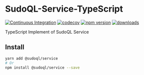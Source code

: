 # SudoQL-Service-TypeScript

[![Continuous Integration](https://github.com/sudoql/SudoQL-Service-TypeScript/actions/workflows/ci.yml/badge.svg)](https://github.com/sudoql/SudoQL-Service-TypeScript/actions/workflows/ci.yml)
[![codecov](https://codecov.io/gh/sudoql/SudoQL-Service-TypeScript/branch/master/graph/badge.svg)](https://codecov.io/gh/sudoql/SudoQL-Service-TypeScript)
[![npm version](https://badge.fury.io/js/%40sudoql%2Fservice.svg)](https://www.npmjs.com/package/@sudoql/service)
[![downloads](https://img.shields.io/npm/dm/@sudoql/service.svg)](https://www.npmjs.com/package/@sudoql/service)

TypeScript Implement of SudoQL Service

## Install

```sh
yarn add @sudoql/service
# Or
npm install @sudoql/service --save
```
